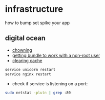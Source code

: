 # infrastructure
how to bump set spike your app

## digital ocean
 - [chowning](http://www.cyberciti.biz/faq/how-to-use-chmod-and-chown-command/)
 - [getting bundle to work with a non-root user](https://www.digitalocean.com/community/questions/problem-with-bundle-install-rails-on-ubuntu)
 - [clearing cache](https://www.digitalocean.com/community/questions/clear-cache-on-ruby-on-rails-on-ubuntu-nginx-unicorn)

 ```bash
 service unicorn restart
 service nginx restart
 ```
 
 
 - check if service is listening on a port:
 ```bash
 sudo netstat -plutn | grep :80
 ```
 
